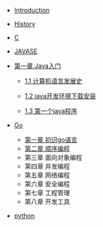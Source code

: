 * [Introduction](README.md)
* [History](CL_History.md)
* [C](C/README.md)
* [JAVASE](javase.md)
* [第一章.Java入门](chapter1.md)
    * [1.1 计算机语言发展史](计算机语言发展史.md)
    * [1.2 java开发环境下载安装](2java开发环境下载安装.md)
    
  * [1.3 第一个java程序](第一个java程序.md)
* [Go](go/readme.md)
  * [第一章 初识go语言](go/1.初识Go.md)
  * [第二章 顺序编程](go/2.顺序编程.md)
  * 第三章 面向对象编程
  * 第四章 并发编程
  * 第五章 网络编程
  * 第六章 安全编程
  * 第七章 工程管理
  * 第八章 开发工具
  
* [python](python/readme.md)

